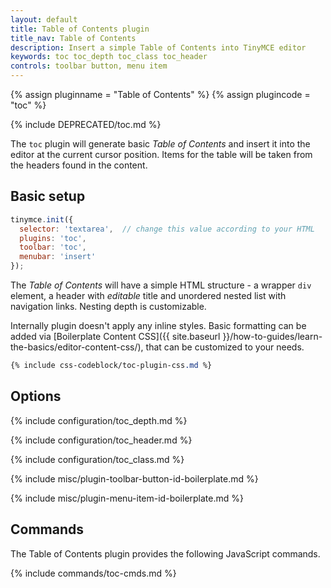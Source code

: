 ```yaml
---
layout: default
title: Table of Contents plugin
title_nav: Table of Contents
description: Insert a simple Table of Contents into TinyMCE editor
keywords: toc toc_depth toc_class toc_header
controls: toolbar button, menu item
---
```


{% assign pluginname = "Table of Contents" %}
{% assign plugincode = "toc" %}

{% include DEPRECATED/toc.md %}

The `toc` plugin will generate basic *Table of Contents* and insert it into the editor at the current cursor position. Items for the table will be taken from the headers found in the content.

## Basic setup

```js
tinymce.init({
  selector: 'textarea',  // change this value according to your HTML
  plugins: 'toc',
  toolbar: 'toc',
  menubar: 'insert'
});
```

The *Table of Contents* will have a simple HTML structure - a wrapper `div` element, a header with *editable* title and unordered nested list with navigation links. Nesting depth is customizable.

Internally plugin doesn't apply any inline styles. Basic formatting can be added via [Boilerplate Content CSS]({{ site.baseurl }}/how-to-guides/learn-the-basics/editor-content-css/), that can be customized to your needs.

```css
{% include css-codeblock/toc-plugin-css.md %}
```

## Options

{% include configuration/toc_depth.md %}

{% include configuration/toc_header.md %}

{% include configuration/toc_class.md %}

{% include misc/plugin-toolbar-button-id-boilerplate.md %}

{% include misc/plugin-menu-item-id-boilerplate.md %}

## Commands

The Table of Contents plugin provides the following JavaScript commands.

{% include commands/toc-cmds.md %}
